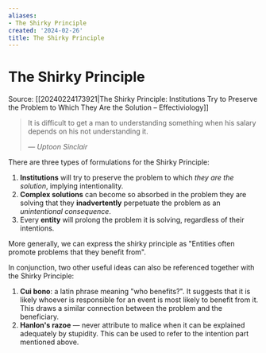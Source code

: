 ```yaml
---
aliases:
- The Shirky Principle
created: '2024-02-26'
title: The Shirky Principle
---
```


# The Shirky Principle

Source: [[20240224173921|The Shirky Principle: Institutions Try to Preserve the Problem to Which They Are the Solution – Effectiviology]]

> It is difficult to get a man to understanding something when his salary depends on his not understanding it.
>
> — *Uptoon Sinclair*

There are three types of formulations for the Shirky Principle:
1. **Institutions** will try to preserve the problem to which *they are the solution*, implying intentionality.
2. **Complex solutions** can become so absorbed in the problem they are solving that they **inadvertently** perpetuate the problem as an *unintentional consequence*.
3. Every **entity** will prolong the problem it is solving, regardless of their intentions.

More generally, we can express the shirky principle as "Entities often promote problems that they benefit from".

In conjunction, two other useful ideas can also be referenced together with the Shirky Principle:
1. **Cui bono**: a latin phrase meaning "who benefits?". It suggests that it is likely whoever is responsible for an event is most likely to benefit from it. This draws a similar connection between the problem and the beneficiary.
2. **Hanlon's razoe** — never attribute to malice when it can be explained adequately by stupidity. This can be used to refer to the intention part mentioned above.